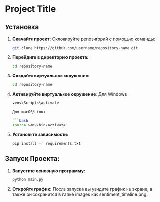 # Project Title

## Установка

1. **Скачайте проект:**
   Склонируйте репозиторий с помощью команды:

   ```bash
   git clone https://github.com/username/repository-name.git

2. **Перейдите в директорию проекта:**

   ```bash
   cd repository-name

3. **Создайте виртуальное окружение:**

   ```bash
   cd repository-name

4. **Активируйте виртуальное окружение:**
    Для Windows
   
   ```bash
   venv\Scripts\activate

   Для macOS/Linux

   ```bash
   source venv/bin/activate

5. **Установите зависимости:**

   ```bash
   pip install -r requirements.txt
   
## Запуск Проекта:

1. **Запустите основную программу:**

   ```bash
   python main.py

2. **Откройте график:**
    После запуска вы увидите график на экране, а также он сохранится в папке images как sentiment_timeline.png.
